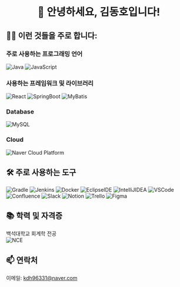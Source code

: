 <h1 align="center">👋 안녕하세요, 김동호입니다!</h1>

## 👨‍💻 이런 것들을 주로 합니다:

### 주로 사용하는 프로그래밍 언어
![Java](https://img.shields.io/badge/Java-007396?style=for-the-badge&logo=java&logoColor=white)
![JavaScript](https://img.shields.io/badge/JavaScript-F7DF1E?style=for-the-badge&logo=javascript&logoColor=black)

### 사용하는 프레임워크 및 라이브러리
![React](https://img.shields.io/badge/React-20232A?style=for-the-badge&logo=react&logoColor=61DAFB)
![SpringBoot](https://img.shields.io/badge/Spring_Boot-F2F4F9?style=for-the-badge&logo=spring-boot)
![MyBatis](https://img.shields.io/badge/MyBatis-%231572B6.svg?style=for-the-badge&logo=mybatis&logoColor=white)

### Database
![MySQL](https://img.shields.io/badge/MySQL-00000F?style=for-the-badge&logo=mysql&logoColor=white)

### Cloud
![Naver Cloud Platform](https://img.shields.io/badge/Naver%20Cloud%20Platform-%2300C63E.svg?style=for-the-badge&logo=naver&logoColor=white)

## 🛠️ 주로 사용하는 도구
![Gradle](https://img.shields.io/badge/Gradle-02303A?style=for-the-badge&logo=gradle&logoColor=white)
![Jenkins](https://img.shields.io/badge/Jenkins-D24939?style=for-the-badge&logo=jenkins&logoColor=white)
![Docker](https://img.shields.io/badge/Docker-2496ED?style=for-the-badge&logo=docker&logoColor=white)
![EclipseIDE](https://img.shields.io/badge/Eclipse_IDE-2C2255?style=for-the-badge&logo=eclipse-ide&logoColor=white)
![IntelliJIDEA](https://img.shields.io/badge/IntelliJ_IDEA-000000.svg?style=for-the-badge&logo=intellij-idea&logoColor=white)
![VSCode](https://img.shields.io/badge/Visual_Studio_Code-0078D4.svg?style=for-the-badge&logo=visual-studio-code&logoColor=white)
![Confluence](https://img.shields.io/badge/Confluence-0052CC?style=for-the-badge&logo=confluence&logoColor=white)
![Slack](https://img.shields.io/badge/Slack-4A154B?style=for-the-badge&logo=slack&logoColor=white)
![Notion](https://img.shields.io/badge/Notion-000000?style=for-the-badge&logo=notion&logoColor=white)
![Trello](https://img.shields.io/badge/Trello-0079BF?style=for-the-badge&logo=trello&logoColor=white)
![Figma](https://img.shields.io/badge/Figma-F24E1E?style=for-the-badge&logo=figma&logoColor=white)

## 📚 학력 및 자격증
백석대학교 회계학 전공  
![NCE](https://img.shields.io/badge/Naver_Cloud_Expert-03C75A?style=for-the-badge&logo=naver&logoColor=white)

## 📫 연락처
이메일: kdh96331@naver.com
